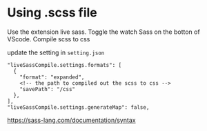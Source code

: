 # Using .scss file

Use the extension live sass. Toggle the watch Sass on the botton of VScode. Compile scss to css

update the setting in `setting.json`
```
"liveSassCompile.settings.formats": [
  {
    "format": "expanded",
    <!-- the path to compiled out the scss to css -->
    "savePath": "/css"
  },
],
"liveSassCompile.settings.generateMap": false,
```


https://sass-lang.com/documentation/syntax

